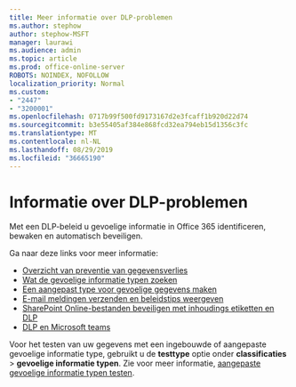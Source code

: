 ```yaml
---
title: Meer informatie over DLP-problemen
ms.author: stephow
author: stephow-MSFT
manager: laurawi
ms.audience: admin
ms.topic: article
ms.prod: office-online-server
ROBOTS: NOINDEX, NOFOLLOW
localization_priority: Normal
ms.custom:
- "2447"
- "3200001"
ms.openlocfilehash: 0717b99f500fd9173167d2e3fcaff1b920d22d74
ms.sourcegitcommit: b3e55405af384e868fcd32ea794eb15d1356c3fc
ms.translationtype: MT
ms.contentlocale: nl-NL
ms.lasthandoff: 08/29/2019
ms.locfileid: "36665190"
---
```

# <a name="information-about-dlp-issues"></a>Informatie over DLP-problemen

Met een DLP-beleid u gevoelige informatie in Office 365 identificeren, bewaken en automatisch beveiligen.

Ga naar deze links voor meer informatie:

- [Overzicht van preventie van gegevensverlies](https://docs.microsoft.com/office365/securitycompliance/data-loss-prevention-policies)
- [Wat de gevoelige informatie typen zoeken](https://docs.microsoft.com/office365/securitycompliance/what-the-sensitive-information-types-look-for)
- [Een aangepast type voor gevoelige gegevens maken](https://docs.microsoft.com/office365/securitycompliance/create-a-custom-sensitive-information-type)
- [E-mail meldingen verzenden en beleidstips weergeven](https://docs.microsoft.com/office365/securitycompliance/use-notifications-and-policy-tips)
- [SharePoint Online-bestanden beveiligen met inhoudings etiketten en DLP](https://docs.microsoft.com/office365/securitycompliance/protect-sharepoint-online-files-with-office-365-labels-and-dlp)
- [DLP en Microsoft teams](https://docs.microsoft.com/office365/securitycompliance/dlp-microsoft-teams)

Voor het testen van uw gegevens met een ingebouwde of aangepaste gevoelige informatie type, gebruikt u de **testtype** optie onder **classificaties** > **gevoelige informatie typen**. Zie voor meer informatie, [aangepaste gevoelige informatie typen testen](https://docs.microsoft.com/office365/securitycompliance/create-a-custom-sensitive-information-type#test-custom-sensitive-information-types-in-the-security--compliance-center).